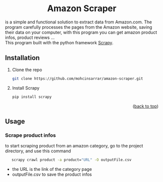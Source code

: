 <div id="top"></div>
<div align="center">
  <h1 align="center">Amazon Scraper</h1>
</div>

is a simple and functional solution to extract data from Amazon.com. The program carefully processes the pages from the Amazon website, saving their data on your computer, with this program you can get amazon product infos, product reviews ...
<br>This program built with the python framework <a href="https://scrapy.org/">Scrapy</a>.

<!-- GETTING STARTED -->
## Installation

1. Clone the repo
   ```sh
   git clone https://github.com/mohcinsarrar/amazon-scraper.git
   ```
2. Install Scrapy
   ```sh
   pip install scrapy
   ```

<p align="right">(<a href="#top">back to top</a>)</p>

<!-- USAGE EXAMPLES -->
## Usage

### Scrape product infos
to start scraping product from an amazon category, go to the project directory, and use this command
  ```sh
     scrapy crawl product -a product="URL" -O outputFile.csv
  ```
- the URL is the link of the category page
- outputFile.csv to save the product infos


